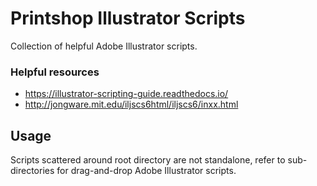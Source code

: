 Printshop Illustrator Scripts
=============================
Collection of helpful Adobe Illustrator scripts.

### Helpful resources
* https://illustrator-scripting-guide.readthedocs.io/
* http://jongware.mit.edu/iljscs6html/iljscs6/inxx.html

Usage
-----
Scripts scattered around root directory are not standalone, refer to sub-directories for drag-and-drop Adobe Illustrator scripts.